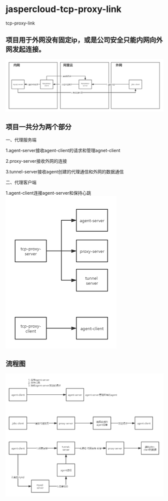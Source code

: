 # jaspercloud-tcp-proxy-link
tcp-proxy-link

## 项目用于外网没有固定ip，或是公司安全只能内网向外网发起连接。
<img src="data/preview.jpg">

## 项目一共分为两个部分
一、代理服务端

1.agent-server接收agent-client的请求和管理agnet-client

2.proxy-server接收外网的连接

3.tunnel-server接收agent创建的代理通信和外网的数据通信

二、代理客户端

1.agent-client连接agent-server和保持心跳
<img src="data/struct.jpg">

## 流程图
<img src="data/flow.jpg">
